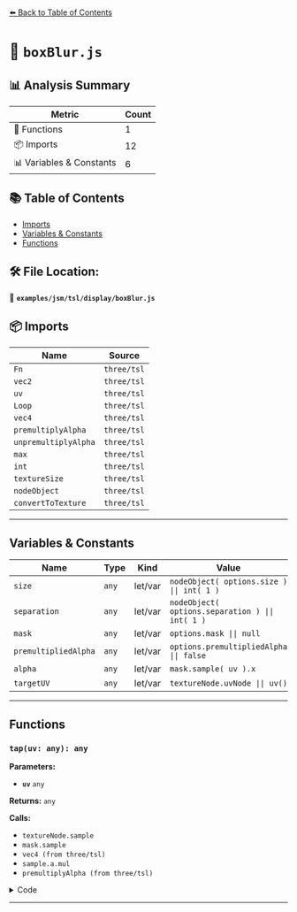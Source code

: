[⬅️ Back to Table of Contents](../../../../index.md)

# 📄 `boxBlur.js`

## 📊 Analysis Summary

| Metric | Count |
|--------|-------|
| 🔧 Functions | 1 |
| 📦 Imports | 12 |
| 📊 Variables & Constants | 6 |

## 📚 Table of Contents

- [Imports](#imports)
- [Variables & Constants](#variables-constants)
- [Functions](#functions)

## 🛠️ File Location:
📂 **`examples/jsm/tsl/display/boxBlur.js`**

## 📦 Imports

| Name | Source |
|------|--------|
| `Fn` | `three/tsl` |
| `vec2` | `three/tsl` |
| `uv` | `three/tsl` |
| `Loop` | `three/tsl` |
| `vec4` | `three/tsl` |
| `premultiplyAlpha` | `three/tsl` |
| `unpremultiplyAlpha` | `three/tsl` |
| `max` | `three/tsl` |
| `int` | `three/tsl` |
| `textureSize` | `three/tsl` |
| `nodeObject` | `three/tsl` |
| `convertToTexture` | `three/tsl` |


---

## Variables & Constants

| Name | Type | Kind | Value | Exported |
|------|------|------|-------|----------|
| `size` | `any` | let/var | `nodeObject( options.size ) \|\| int( 1 )` | ✗ |
| `separation` | `any` | let/var | `nodeObject( options.separation ) \|\| int( 1 )` | ✗ |
| `mask` | `any` | let/var | `options.mask \|\| null` | ✗ |
| `premultipliedAlpha` | `any` | let/var | `options.premultipliedAlpha \|\| false` | ✗ |
| `alpha` | `any` | let/var | `mask.sample( uv ).x` | ✗ |
| `targetUV` | `any` | let/var | `textureNode.uvNode \|\| uv()` | ✗ |


---

## Functions

### `tap(uv: any): any`

**Parameters:**

- **`uv`** `any`

**Returns:** `any`

**Calls:**

- `textureNode.sample`
- `mask.sample`
- `vec4 (from three/tsl)`
- `sample.a.mul`
- `premultiplyAlpha (from three/tsl)`

<details><summary>Code</summary>

```typescript
( uv ) => {

		let sample = textureNode.sample( uv );

		if ( mask !== null ) {

			const alpha = mask.sample( uv ).x;

			sample = vec4( sample.rgb, sample.a.mul( alpha ) );

		}

		return premultipliedAlpha ? premultiplyAlpha( sample ) : sample;

	}
```
</details>


---